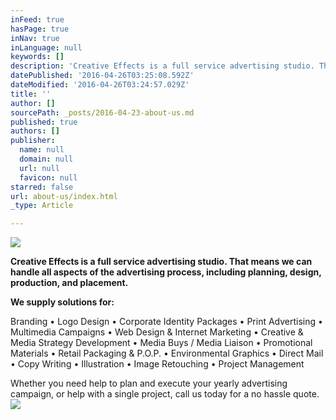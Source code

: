 ```yaml
---
inFeed: true
hasPage: true
inNav: true
inLanguage: null
keywords: []
description: 'Creative Effects is a full service advertising studio. That means we can handle all aspects of the advertising process, including planning, design, production, and placement.'
datePublished: '2016-04-26T03:25:08.592Z'
dateModified: '2016-04-26T03:24:57.029Z'
title: ''
author: []
sourcePath: _posts/2016-04-23-about-us.md
published: true
authors: []
publisher:
  name: null
  domain: null
  url: null
  favicon: null
starred: false
url: about-us/index.html
_type: Article

---
```

![](https://the-grid-user-content.s3-us-west-2.amazonaws.com/43390f2c-245f-4d53-9a1d-f931eb427896.jpg)

**Creative Effects is a full service advertising studio. That means we can handle all aspects of the advertising process, including planning, design, production, and placement.**

**We supply solutions for:**

Branding • Logo Design • Corporate Identity Packages • Print Advertising • Multimedia Campaigns • Web Design & Internet Marketing • Creative & Media Strategy Development • Media Buys / Media Liaison • Promotional Materials • Retail Packaging & P.O.P. • Environmental Graphics • Direct Mail • Copy Writing • Illustration • Image Retouching • Project Management

Whether you need help to plan and execute your yearly advertising campaign, or help with a single project, call us today for a no hassle quote.
![](https://the-grid-user-content.s3-us-west-2.amazonaws.com/d5cf69bf-50f9-4858-8905-8235a78452a7.jpg)